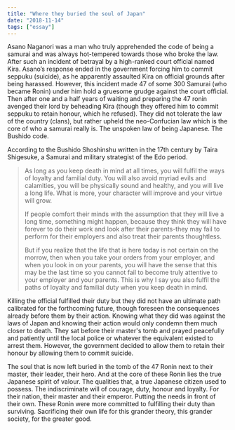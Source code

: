 ```yaml
---
title: "Where they buried the soul of Japan"
date: "2018-11-14"
tags: ["essay"]
---
```


Asano Naganori was a man who truly apprehended the code of being a samurai and was always hot-tempered towards those who broke the law. After such an incident of betrayal by a high-ranked court official named Kira. Asano’s response ended in the government forcing him to commit seppuku (suicide), as he apparently assaulted Kira on official grounds after being harassed. However, this incident made 47 of some 300 Samurai (who became Ronin) under him hold a gruesome grudge against the court official. Then after one and a half years of waiting and preparing the 47 ronin avenged their lord by beheading Kira (though they offered him to commit seppuku to retain honour, which he refused). They did not tolerate the law of the country (clans), but rather upheld the neo-Confucian law which is the core of who a samurai really is. The unspoken law of being Japanese. The Bushido code.

According to the Bushido Shoshinshu written in the 17th century by Taira Shigesuke, a Samurai and military strategist of the Edo period.

>As long as you keep death in mind at all times, you will fulfil the ways of loyalty and familial duty. You will also avoid myriad evils and calamities, you will be physically sound and healthy, and you will live a long life. What is more, your character will improve and your virtue will grow.
>
>If people comfort their minds with the assumption that they will live a long time, something might happen, because they think they will have forever to do their work and look after their parents-they may fail to perform for their employers and also treat their parents thoughtless.
>
>But if you realize that the life that is here today is not certain on the morrow, then when you take your orders from your employer, and when you look in on your parents, you will have the sense that this may be the last time so you cannot fail to become truly attentive to your employer and your parents. This is why I say you also fulfil the paths of loyalty and familial duty when you keep death in mind.

Killing the official fulfilled their duty but they did not have an ultimate path calibrated for the forthcoming future, though foreseen the consequences already before them by their action. Knowing what they did was against the laws of Japan and knowing their action would only condemn them much closer to death. They sat before their master's tomb and prayed peacefully and patiently until the local police or whatever the equivalent existed to arrest them. However, the government decided to allow them to retain their honour by allowing them to commit suicide.

The soul that is now left buried in the tomb of the 47 Ronin next to their master, their leader, their hero. And at the core of these Ronin lies the true Japanese spirit of valour. The qualities that, a true Japanese citizen used to possess. The indiscriminate will of courage, duty, honour and loyalty. For their nation, their master and their emperor. Putting the needs in front of their own. These Ronin were more committed to fulfilling their duty than surviving. Sacrificing their own life for this grander theory, this grander society, for the greater good. 